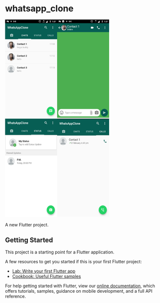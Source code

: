 # whatsapp_clone

<img src="Screenshot_20200308-010721.png" width="170" height="320"><img src="Screenshot_20200308-010743.png" width="170" height="320"><img src="Screenshot_20200308-010750~2.png" width="170" height="320"><img src="Screenshot_20200308-010800~2.png" width="170" height="320">

A new Flutter project.

## Getting Started

This project is a starting point for a Flutter application.

A few resources to get you started if this is your first Flutter project:

- [Lab: Write your first Flutter app](https://flutter.dev/docs/get-started/codelab)
- [Cookbook: Useful Flutter samples](https://flutter.dev/docs/cookbook)

For help getting started with Flutter, view our
[online documentation](https://flutter.dev/docs), which offers tutorials,
samples, guidance on mobile development, and a full API reference.
